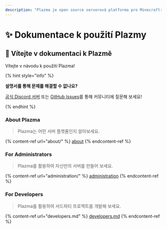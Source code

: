 ```yaml
---
description: "Plazma je open source serverová platforma pro Minecraft: Java Edition, která přidává experimentální optimalizaci založenou na papíru a možnosti personalizace různých herních mechanismů."
---
```


# ✨ Dokumentace k použití Plazmy

## 👋 Vítejte v dokumentaci k Plazmě

Vítejte v návodu k použití Plazma!

{% hint style="info" %}

**설명서를 통해 문제를 해결할 수 없나요?**

[공식 Discord 서버](https://discord.gg/MmfC52K8A8) 또는 [GitHub Issues](https://github.com/PlazmaMC/PlazmaBukkit/issues)를 통해 커뮤니티에 질문해 보세요!

{% endhint %}

### About Plazma

> Plazma는 어떤 서버 플랫폼인지 알아보세요.

{% content-ref url="about/" %}
[about](about/)
{% endcontent-ref %}

### For Administrators

> Plazma를 활용하여 자신만의 서버를 만들어 보세요.

{% content-ref url="administration/" %}
[administration](administration/)
{% endcontent-ref %}

### For Developers

> Plazma를 활용하여 서드파티 프로젝트를 개발해 보세요.

{% content-ref url="developers.md" %}
[developers.md](developers.md)
{% endcontent-ref %}
